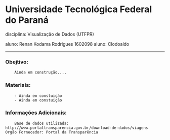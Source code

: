 <h1>Universidade Tecnológica Federal do Paraná</h1>

<b2>disciplina: Visualização de Dados (UTFPR)</b2>

<b3>aluno: Renan Kodama Rodrigues 1602098</b3>
<b3>aluno: Clodoaldo </b3>

-----------------------------------------------------

    
   
   
<h3>Obejtivo:</h3>

        Ainda em construção....
    
    
    
<h3>Materiais:</h3>

        - Ainda em constuição
        - Ainda em constuição
  
  

<h3>Informações Adicionais:</h3>

        Base de dados utilizada: http://www.portaltransparencia.gov.br/download-de-dados/viagens
    Orgão Fornecedor: Portal da Transparência

